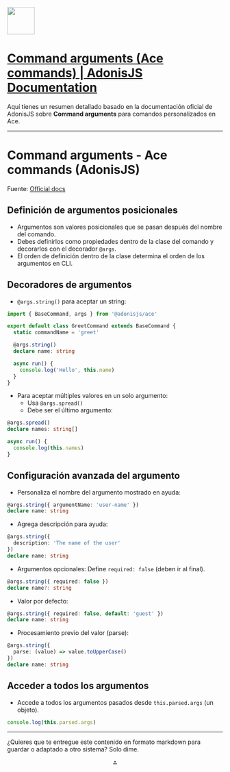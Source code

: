 <img src="https://r2cdn.perplexity.ai/pplx-full-logo-primary-dark%402x.png" style="height:64px;margin-right:32px"/>

# [Command arguments (Ace commands) | AdonisJS Documentation](https://docs.adonisjs.com/guides/ace/arguments)

Aquí tienes un resumen detallado basado en la documentación oficial de AdonisJS sobre **Command arguments** para comandos personalizados en Ace.

***

# Command arguments - Ace commands (AdonisJS)

Fuente: [Official docs](https://docs.adonisjs.com/guides/ace/arguments)

## Definición de argumentos posicionales

- Argumentos son valores posicionales que se pasan después del nombre del comando.
- Debes definirlos como propiedades dentro de la clase del comando y decorarlos con el decorador `@args`.
- El orden de definición dentro de la clase determina el orden de los argumentos en CLI.


## Decoradores de argumentos

- `@args.string()` para aceptar un string:

```ts
import { BaseCommand, args } from '@adonisjs/ace'

export default class GreetCommand extends BaseCommand {
  static commandName = 'greet'

  @args.string()
  declare name: string

  async run() {
    console.log('Hello', this.name)
  }
}
```

- Para aceptar múltiples valores en un solo argumento:
    - Usa `@args.spread()`
    - Debe ser el último argumento:

```ts
@args.spread()
declare names: string[]

async run() {
  console.log(this.names)
}
```


## Configuración avanzada del argumento

- Personaliza el nombre del argumento mostrado en ayuda:

```ts
@args.string({ argumentName: 'user-name' })
declare name: string
```

- Agrega descripción para ayuda:

```ts
@args.string({
  description: 'The name of the user'
})
declare name: string
```

- Argumentos opcionales:
Define `required: false` (deben ir al final).

```ts
@args.string({ required: false })
declare name?: string
```

- Valor por defecto:

```ts
@args.string({ required: false, default: 'guest' })
declare name: string
```

- Procesamiento previo del valor (parse):

```ts
@args.string({
  parse: (value) => value.toUpperCase()
})
declare name: string
```


## Acceder a todos los argumentos

- Accede a todos los argumentos pasados desde `this.parsed.args` (un objeto).

```ts
console.log(this.parsed.args)
```


***

¿Quieres que te entregue este contenido en formato markdown para guardar o adaptado a otro sistema? Solo dime.

<div style="text-align: center">⁂</div>

[^1]: https://docs.adonisjs.com/guides/ace/arguments

[^2]: https://docs.adonisjs.com/guides/ace/arguments

[^3]: https://docs.adonisjs.com/guides/ace/introduction

[^4]: https://v5-docs.adonisjs.com/guides/ace-commandline

[^5]: https://docs.adonisjs.com/guides/ace/creating-commands

[^6]: https://www.npmjs.com/package/@adonisjs/ace/v/5.1.0

[^7]: https://legacy.adonisjs.com/docs/4.0/ace

[^8]: https://docs.adonisjs.com/guides/references/commands

[^9]: https://docs.adonisjs.com/guides/ace/prompts

[^10]: https://legacy.adonisjs.com/docs/4.1/ace

[^11]: https://github.com/adonisjs/ace

